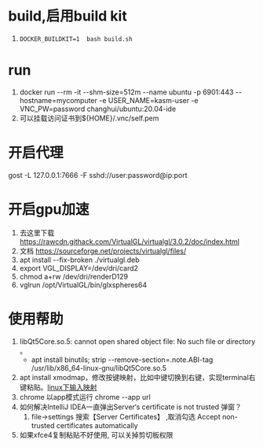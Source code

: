 # build,启用build kit

1. `DOCKER_BUILDKIT=1  bash build.sh`

# run
1. docker run --rm -it --shm-size=512m --name ubuntu -p 6901:443 --hostname=mycomputer  -e USER_NAME=kasm-user -e VNC_PW=password changhui/ubuntu:20.04-ide
2. 可以挂载访问证书到${HOME}/.vnc/self.pem




# 开启代理
gost -L 127.0.0.1:7666 -F  sshd://user:password@ip:port

# 开启gpu加速
1. 去这里下载  https://rawcdn.githack.com/VirtualGL/virtualgl/3.0.2/doc/index.html
2. 文档 https://sourceforge.net/projects/virtualgl/files/
3. apt install --fix-broken  ./virtualgl.deb
4. export VGL_DISPLAY=/dev/dri/card2
5. chmod a+rw /dev/dri/renderD129
6. vglrun /opt/VirtualGL/bin/glxspheres64

# 使用帮助
1. libQt5Core.so.5: cannot open shared object file: No such file or directory 。
	* apt install binutils; strip --remove-section=.note.ABI-tag /usr/lib/x86_64-linux-gnu/libQt5Core.so.5
2. apt install xmodmap，修改按键映射，比如中键切换到右键，实现terminal右键粘贴。[linux下输入映射](https://www.cnblogs.com/yinheyi/p/10146900.html)
4. chrome 以app模式运行  chrome --app url 
5. 如何解决IntelliJ IDEA一直弹出Server‘s certificate is not trusted 弹窗？
	1. file->settings 搜索【Server Certificates】 ,取消勾选 Accept non-trusted certificates automatically
6. 如果xfce4复制粘贴不好使用, 可以关掉剪切板权限
